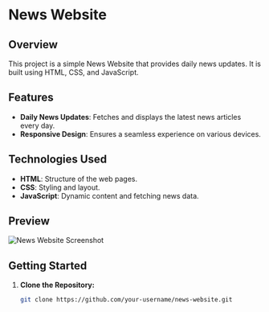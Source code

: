 # News Website

## Overview

This project is a simple News Website that provides daily news updates. It is built using HTML, CSS, and JavaScript.

## Features

- **Daily News Updates**: Fetches and displays the latest news articles every day.
- **Responsive Design**: Ensures a seamless experience on various devices.

## Technologies Used

- **HTML**: Structure of the web pages.
- **CSS**: Styling and layout.
- **JavaScript**: Dynamic content and fetching news data.

## Preview

![News Website Screenshot](./screenshot.png)

## Getting Started

1. **Clone the Repository:**

   ```bash
   git clone https://github.com/your-username/news-website.git
